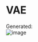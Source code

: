 # VAE  
Generated:  
  ![image](https://github.com/user-attachments/assets/ff82dc88-ca43-4ba6-8e08-3e96cba21bd4)
